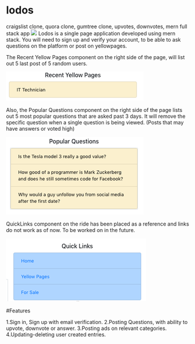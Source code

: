 # lodos
craigslist clone, quora clone, gumtree clone, upvotes, downvotes, mern full stack app
![](client/src/images/lodospreview.gif)
Lodos is a single page application developed using mern stack. You will need to sign up and verify your account, 
to be able to ask questions on the platform or post on yellowpages.

The Recent Yellow Pages component on the right side of the page, will list out 5 last post of 5 random users.


![](client/src/images/recentyellowages.png)


Also, the Popular Questions component on the right side of the page lists out 5 most popular questions that are asked past 3 days.
It will remove the specific question when a single question is being viewed.
(Posts that may have answers or voted high)


![](client/src/images/popularquestions.png)

QuickLinks component on the ride has been placed as a reference and links do not work as of now. To be worked on in the future.

![](client/src/images/quicklinks.png)

#Features

1.Sign in, Sign up with email verification.
2.Posting Questions, with ability to upvote, downvote or answer.
3.Posting ads on relevant categories.
4.Updating-deleting user created entries.
